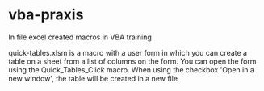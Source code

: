 # vba-praxis

In file excel created macros in VBA training

quick-tables.xlsm is a macro with a user form in which you can create a table on a sheet from a list of columns on the form.
You can open the form using the Quick_Tables_Click macro. When using the checkbox 'Open in a new window', the table will be created in a new file
